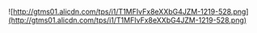 ![http://gtms01.alicdn.com/tps/i1/T1MFIvFx8eXXbG4JZM-1219-528.png](http://gtms01.alicdn.com/tps/i1/T1MFIvFx8eXXbG4JZM-1219-528.png)